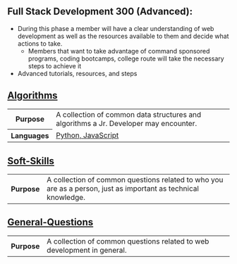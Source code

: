 ## Full Stack Development 300 (Advanced):
  - During this phase a member will have a clear understanding of web development as well as the resources available to them and decide what actions to take. 
    - Members that want to take advantage of command sponsored programs, coding bootcamps, college route will take the necessary steps to achieve it
  - Advanced tutorials, resources, and steps



## [Algorithms](Algorithms)
<table>
  <tr>
    <th>Purpose</th>
    <td>A collection of common data structures and algorithms a Jr. Developer may encounter.</td>
  </tr>
  <tr>
    <th>Languages</th>
    <td><a href="https://www.python.org/">Python, JavaScript</a></td>
  </tr>
</table>

## [Soft-Skills](Soft-Skills)
<table>
  <tr>
    <th>Purpose</th>
    <td>A collection of common questions related to who you are as a person, just as important as technical knowledge.</td>
  </tr>
</table>

## [General-Questions](General-Questions)
<table>
  <tr>
    <th>Purpose</th>
    <td>A collection of common questions related to web development in general. </td>
  </tr>
</table>
